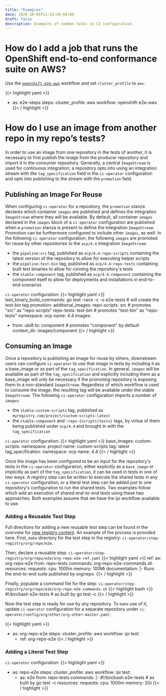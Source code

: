 ```yaml
---
title: "Examples"
date: 2020-10-05T11:14:39-04:00
draft: false
description: Examples of common tasks in CI configuration.
---
```


# How do I add a job that runs the OpenShift end-to-end conformance suite on AWS?

Use the [`openshift-e2e-aws`](https://steps.ci.openshift.org/workflow/openshift-e2e-aws) workflow and set
`cluster_profile` to `aws`.

{{< highlight yaml >}}
- as: e2e-steps
  steps:
    cluster_profile: aws
    workflow: openshift-e2e-aws
{{< / highlight >}}

# How do I use an image from another repo in my repo’s tests?

In order to use an image from one repository in the tests of another, it is necessary to first publish the image from
the producer repository and import it in the consumer repository. Generally, a central `ImageStream` is used for
continuous integration; a repository opts into using an integration stream with the `tag_specification` field in the
`ci-operator` configuration and opts into publishing to the stream with the `promotion` field.

## Publishing an Image For Reuse

When configuring `ci-operator` for a repository, the `promotion` stanza declares which container `images` are published and
defines the integration `ImageStream` where they will be available. By default, all container `images` declared in the
`images` block of a `ci-operator` configuration are published when a `promotion` stanza is present to define the integration
`ImageStream`. Promotion can be furthermore configured to include other `images`, as well. In the following `ci-operator`
configuration, the following `images` are promoted for reuse by other repositories to the `ocp/4.4` integration `ImageStream`:

* the `pipeline:src` tag, published as `ocp/4.4:repo-scripts` containing the latest version of the repository to allow for executing helper scripts
* the `pipeline:test-bin` tag, published as `ocp/4.4:repo-tests` containing built test binaries to allow for running the repository's tests
* the `stable:component` tag, published as `ocp/4.4:component` containing the component itself to allow for deployments and installations in end-to-end scenarios

`ci-operator` configuration:
{{< highlight yaml >}}
test_binary_build_commands: go test -race -c -o e2e-tests # will create the test-bin tag
promotion:
  additional_images:
    repo-scripts: src    # promotes "src" as "repo-scripts"
    repo-tests: test-bin # promotes "test-bin" as "repo-tests"
  namespace: ocp
  name: 4.4
images:
- from: ubi8
  to: component # promotes "component" by default
  context_dir: images/component
{{< / highlight >}}

## Consuming an Image

Once a repository is publishing an image for reuse by others, downstream users can configure `ci-operator` to use that
image in tests by including it as a base_image or as part of the `tag_specification`. In general, `images` will be available
as part of the `tag_specification` and explicitly including them as a base_image will only be necessary if the promoting
repository is exposing them to a non-standard `ImageStream`. Regardless of which workflow is used to consume the image,
the resulting tag will be available under the stable `ImageStream`. The following `ci-operator` configuration imports a
number of `images`:

* the `stable:custom-scripts` tag, published as `myregistry.com/project/custom-scripts:latest`
* the `stable:component` and `:repo-{scripts|tests}` tags, by virtue of them being published under `ocp/4.4` and brought in with the `tag_specification`

`ci-operator` configuration:
{{< highlight yaml >}}
base_images:
  custom-scripts:
    namespace: project
    name: custom-scripts
    tag: latest
tag_specification:
  namespace: ocp
  name: 4.4
{{< / highlight >}}

Once the image has been configured to be an input for the repository's tests in the `ci-operator` configuration, either
explicitly as a `base_image` or implicitly as part of the `tag_specification`, it can be used in tests in one of two ways. A
registry step can be written to execute the shared tests in any `ci-operator` configuration, or a literal test step can be
added just to one repository's configuration to run the shared tests. Two examples follow which add an execution of
shared end-to-end tests using these two approaches. Both examples assume that we have the ipi workflow available to use.

### Adding a Reusable Test Step

Full directions for adding a new reusable test step can be found in the overview for [new registry
content](/docs/how-tos/adding-changing-step-registry-content/#adding-content). An example of the process is provided
here. First, `make` directory for the test step in the registry: `ci-operator/step-registry/org/repo/e2e`.

Then, declare a reusable step: `ci-operator/step-registry/org/repo/e2e/org-repo-e2e-ref.yaml`
{{< highlight yaml >}}
ref:
  as: org-repo-e2e
  from: repo-tests
  commands: org-repo-e2e-commands.sh
  resources:
    requests:
      cpu: 1000m
      memory: 100Mi
  documentation: |-
    Runs the end-to-end suite published by org/repo.
{{< / highlight >}}

Finally, populate a command file for the step: `ci-operator/step-registry/org/repo/e2e/org-repo-e2e-commands.sh`
{{< highlight bash >}}
#!/bin/bash
e2e-tests # as built by go test -c
{{< / highlight >}}

Now the test step is ready for use by any repository. To `make` use of it, update `ci-operator` configuration for a separate
repository under `ci-operator/config/org/other/org-other-master.yaml`:

{{< highlight yaml >}}
- as: org-repo-e2e
  steps:
    cluster_profile: aws
    workflow: ipi
    test:
    - ref: org-repo-e2e
{{< / highlight >}}

### Adding a Literal Test Step

`ci-operator` configuration:
{{< highlight yaml >}}
- as: repo-e2e
  steps:
   cluster_profile: aws
    workflow: ipi
    test:
    - as: e2e
      from: repo-tests
      commands: |-
        #!/bin/bash
        e2e-tests # as built by go test -c
      resources:
        requests:
          cpu: 1000m
          memory: 2Gi
{{< / highlight >}}
